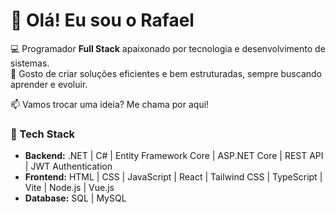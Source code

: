 # 👋 Olá! Eu sou o Rafael  

💻 Programador **Full Stack** apaixonado por tecnologia e desenvolvimento de sistemas.  
🚀 Gosto de criar soluções eficientes e bem estruturadas, sempre buscando aprender e evoluir.  

📫 Vamos trocar uma ideia? Me chama por aqui!  

### 🔧 Tech Stack  
- **Backend:** .NET | C# | Entity Framework Core | ASP.NET Core | REST API | JWT Authentication  
- **Frontend:** HTML | CSS | JavaScript | React | Tailwind CSS | TypeScript | Vite | Node.js | Vue.js
- **Database:** SQL | MySQL
